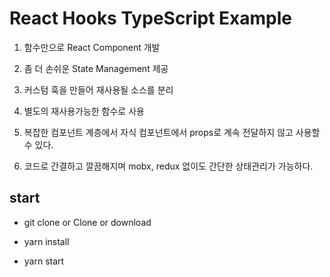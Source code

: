 # React Hooks TypeScript Example

1. 함수만으로 React Component 개발

2. 좀 더 손쉬운 State Management 제공

3. 커스텀 훅을 만들어 재사용될 소스를 분리

4. 별도의 재사용가능한 함수로 사용

5. 복잡한 컴포넌트 계층에서 자식 컴포넌트에서 props로 계속 전달하지 않고 사용할수 있다.

6. 코드로 간결하고 깔끔해지며 mobx, redux 없이도 간단한 상태관리가 가능하다.

## start

- git clone or Clone or download

- yarn install

- yarn start

